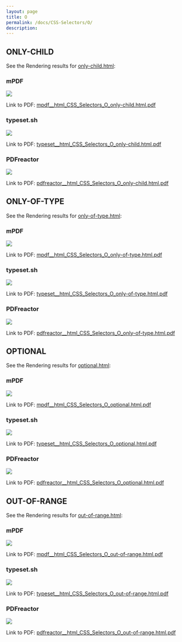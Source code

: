 ```yaml
---
layout: page
title: O
permalink: /docs/CSS-Selectors/O/
description: 
---
```




## ONLY-CHILD

See the Rendering results for [only-child.html](/html/CSS%20Selectors/O/only-child.html):

### mPDF
![](mpdf__html_CSS_Selectors_O_only-child.html.png) 

Link to PDF: [mpdf__html_CSS_Selectors_O_only-child.html.pdf](mpdf__html_CSS_Selectors_O_only-child.html.pdf)

### typeset.sh
![](typeset__html_CSS_Selectors_O_only-child.html.png) 

Link to PDF: [typeset__html_CSS_Selectors_O_only-child.html.pdf](typeset__html_CSS_Selectors_O_only-child.html.pdf)

### PDFreactor
![](pdfreactor__html_CSS_Selectors_O_only-child.html.png) 

Link to PDF: [pdfreactor__html_CSS_Selectors_O_only-child.html.pdf](pdfreactor__html_CSS_Selectors_O_only-child.html.pdf)

## ONLY-OF-TYPE

See the Rendering results for [only-of-type.html](/html/CSS%20Selectors/O/only-of-type.html):

### mPDF
![](mpdf__html_CSS_Selectors_O_only-of-type.html.png) 

Link to PDF: [mpdf__html_CSS_Selectors_O_only-of-type.html.pdf](mpdf__html_CSS_Selectors_O_only-of-type.html.pdf)

### typeset.sh
![](typeset__html_CSS_Selectors_O_only-of-type.html.png) 

Link to PDF: [typeset__html_CSS_Selectors_O_only-of-type.html.pdf](typeset__html_CSS_Selectors_O_only-of-type.html.pdf)

### PDFreactor
![](pdfreactor__html_CSS_Selectors_O_only-of-type.html.png) 

Link to PDF: [pdfreactor__html_CSS_Selectors_O_only-of-type.html.pdf](pdfreactor__html_CSS_Selectors_O_only-of-type.html.pdf)

## OPTIONAL

See the Rendering results for [optional.html](/html/CSS%20Selectors/O/optional.html):

### mPDF
![](mpdf__html_CSS_Selectors_O_optional.html.png) 

Link to PDF: [mpdf__html_CSS_Selectors_O_optional.html.pdf](mpdf__html_CSS_Selectors_O_optional.html.pdf)

### typeset.sh
![](typeset__html_CSS_Selectors_O_optional.html.png) 

Link to PDF: [typeset__html_CSS_Selectors_O_optional.html.pdf](typeset__html_CSS_Selectors_O_optional.html.pdf)

### PDFreactor
![](pdfreactor__html_CSS_Selectors_O_optional.html.png) 

Link to PDF: [pdfreactor__html_CSS_Selectors_O_optional.html.pdf](pdfreactor__html_CSS_Selectors_O_optional.html.pdf)

## OUT-OF-RANGE

See the Rendering results for [out-of-range.html](/html/CSS%20Selectors/O/out-of-range.html):

### mPDF
![](mpdf__html_CSS_Selectors_O_out-of-range.html.png) 

Link to PDF: [mpdf__html_CSS_Selectors_O_out-of-range.html.pdf](mpdf__html_CSS_Selectors_O_out-of-range.html.pdf)

### typeset.sh
![](typeset__html_CSS_Selectors_O_out-of-range.html.png) 

Link to PDF: [typeset__html_CSS_Selectors_O_out-of-range.html.pdf](typeset__html_CSS_Selectors_O_out-of-range.html.pdf)

### PDFreactor
![](pdfreactor__html_CSS_Selectors_O_out-of-range.html.png) 

Link to PDF: [pdfreactor__html_CSS_Selectors_O_out-of-range.html.pdf](pdfreactor__html_CSS_Selectors_O_out-of-range.html.pdf)


